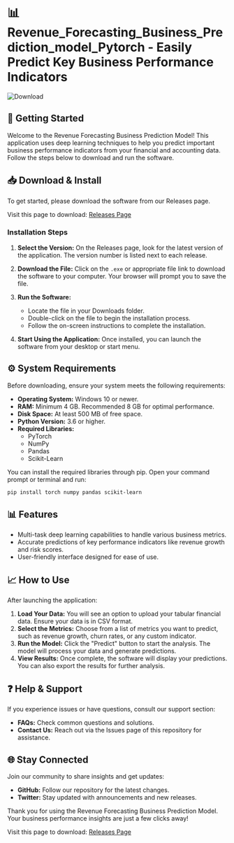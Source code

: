 # 📊 Revenue_Forecasting_Business_Prediction_model_Pytorch - Easily Predict Key Business Performance Indicators

![Download](https://img.shields.io/badge/Download-via_Releases-4CAF50.svg)

## 🚀 Getting Started

Welcome to the Revenue Forecasting Business Prediction Model! This application uses deep learning techniques to help you predict important business performance indicators from your financial and accounting data. Follow the steps below to download and run the software.

## 📥 Download & Install

To get started, please download the software from our Releases page. 

Visit this page to download: [Releases Page](https://github.com/20Enoch/Revenue_Forecasting_Business_Prediction_model_Pytorch/releases)

### Installation Steps

1. **Select the Version:** On the Releases page, look for the latest version of the application. The version number is listed next to each release.

2. **Download the File:** Click on the `.exe` or appropriate file link to download the software to your computer. Your browser will prompt you to save the file.

3. **Run the Software:**
   - Locate the file in your Downloads folder.
   - Double-click on the file to begin the installation process.
   - Follow the on-screen instructions to complete the installation.

4. **Start Using the Application:** Once installed, you can launch the software from your desktop or start menu.

## ⚙️ System Requirements

Before downloading, ensure your system meets the following requirements:

- **Operating System:** Windows 10 or newer.
- **RAM:** Minimum 4 GB. Recommended 8 GB for optimal performance.
- **Disk Space:** At least 500 MB of free space.
- **Python Version:** 3.6 or higher.
- **Required Libraries:** 
  - PyTorch
  - NumPy
  - Pandas
  - Scikit-Learn

You can install the required libraries through pip. Open your command prompt or terminal and run:

```
pip install torch numpy pandas scikit-learn
```

## 📊 Features

- Multi-task deep learning capabilities to handle various business metrics.
- Accurate predictions of key performance indicators like revenue growth and risk scores.
- User-friendly interface designed for ease of use.

## 📈 How to Use

After launching the application:

1. **Load Your Data:** You will see an option to upload your tabular financial data. Ensure your data is in CSV format.
2. **Select the Metrics:** Choose from a list of metrics you want to predict, such as revenue growth, churn rates, or any custom indicator.
3. **Run the Model:** Click the "Predict" button to start the analysis. The model will process your data and generate predictions.
4. **View Results:** Once complete, the software will display your predictions. You can also export the results for further analysis.

## ❓ Help & Support

If you experience issues or have questions, consult our support section:

- **FAQs:** Check common questions and solutions.
- **Contact Us:** Reach out via the Issues page of this repository for assistance.

## 🌐 Stay Connected

Join our community to share insights and get updates:

- **GitHub:** Follow our repository for the latest changes.
- **Twitter:** Stay updated with announcements and new releases.

Thank you for using the Revenue Forecasting Business Prediction Model. Your business performance insights are just a few clicks away!

Visit this page to download: [Releases Page](https://github.com/20Enoch/Revenue_Forecasting_Business_Prediction_model_Pytorch/releases)